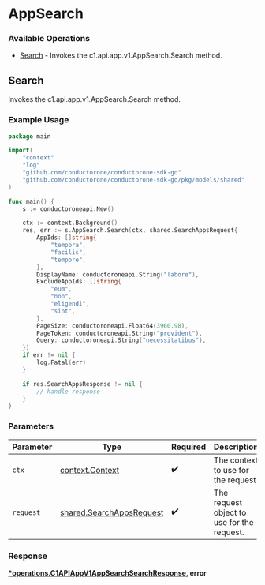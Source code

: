 # AppSearch

### Available Operations

* [Search](#search) - Invokes the c1.api.app.v1.AppSearch.Search method.

## Search

Invokes the c1.api.app.v1.AppSearch.Search method.

### Example Usage

```go
package main

import(
	"context"
	"log"
	"github.com/conductorone/conductorone-sdk-go"
	"github.com/conductorone/conductorone-sdk-go/pkg/models/shared"
)

func main() {
    s := conductoroneapi.New()

    ctx := context.Background()
    res, err := s.AppSearch.Search(ctx, shared.SearchAppsRequest{
        AppIds: []string{
            "tempora",
            "facilis",
            "tempore",
        },
        DisplayName: conductoroneapi.String("labore"),
        ExcludeAppIds: []string{
            "eum",
            "non",
            "eligendi",
            "sint",
        },
        PageSize: conductoroneapi.Float64(3960.98),
        PageToken: conductoroneapi.String("provident"),
        Query: conductoroneapi.String("necessitatibus"),
    })
    if err != nil {
        log.Fatal(err)
    }

    if res.SearchAppsResponse != nil {
        // handle response
    }
}
```

### Parameters

| Parameter                                                            | Type                                                                 | Required                                                             | Description                                                          |
| -------------------------------------------------------------------- | -------------------------------------------------------------------- | -------------------------------------------------------------------- | -------------------------------------------------------------------- |
| `ctx`                                                                | [context.Context](https://pkg.go.dev/context#Context)                | :heavy_check_mark:                                                   | The context to use for the request.                                  |
| `request`                                                            | [shared.SearchAppsRequest](../../models/shared/searchappsrequest.md) | :heavy_check_mark:                                                   | The request object to use for the request.                           |


### Response

**[*operations.C1APIAppV1AppSearchSearchResponse](../../models/operations/c1apiappv1appsearchsearchresponse.md), error**

